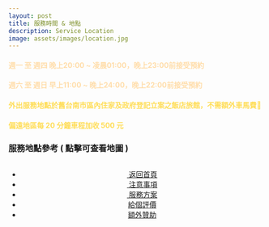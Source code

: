 ```yaml
---
layout: post
title: 服務時間 & 地點
description: Service Location
image: assets/images/location.jpg
---
```


<div class="box">
	<h4><font color="#FFDDAA">週一 至 週四 晚上20:00 ~ 凌晨01:00，晚上23:00前接受預約</font></h4>
    <h4><font color="#FFDDAA">週六 至 週日 早上11:00 ~ 晚上24:00，晚上22:00前接受預約</font></h4>
</div>

<div class="box">
	<h4><font color="#FFDD55">外出服務地點於舊台南市區內住家及政府登記立案之飯店旅館，不需額外車馬費</font></h4>
    <h4><font color="#FFDD55">偏遠地區每 20 分鐘車程加收 500 元</font></h4>
</div>

<h3>服務地點參考 ( 點擊可查看地圖 )</h3>

<div class="box alt">
	<div class="row 50% uniform">
		<div class="6u"><span class="image fit"><a href="https://www.google.com.tw/maps/place/%E9%90%B5%E9%81%93%E5%A4%A7%E9%A3%AF%E5%BA%97/@22.997677,120.2110629,15z/data=!4m5!3m4!1s0x0:0xb97e3b704b7d5e27!8m2!3d22.997677!4d120.2110629"><img src="{{site.basurl}}/assets/images/location1.jpg" alt="" /></a></span></div>
		<div class="6u"><span class="image fit"><a href="https://www.google.com.tw/maps/place/%E5%9C%8B%E5%A6%83%E9%B7%B9%E5%A0%A1%E7%B2%BE%E5%93%81%E6%B1%BD%E8%BB%8A%E6%97%85%E9%A4%A8/@22.9825928,120.1825574,17z/data=!3m1!4b1!4m5!3m4!1s0x346e75dfa0288c61:0xbff801984b0da546!8m2!3d22.9825928!4d120.1847461"><img src="{{site.basurl}}/assets/images/location2.jpg" alt="" /></a></span></div>
		<!-- Break -->
		<div class="6u"><span class="image fit"><a href="https://www.google.com.tw/maps/place/%E7%B4%8D%E5%A4%9A%E5%88%A9%E6%B1%BD%E8%BB%8A%E6%97%85%E9%A4%A8/@22.9741654,120.2268448,18.01z/data=!4m5!3m4!1s0x346e74201b1ed39b:0xe4c7d78fb05fb420!8m2!3d22.9740939!4d120.227674"><img src="{{site.basurl}}/assets/images/location3.jpg" alt="" /></a></span></div>
		<div class="6u"><span class="image fit"><a href="https://www.google.com.tw/maps/place/%E8%8B%B1%E7%8E%8B%E5%95%86%E6%97%85ING+WANG+HOTEL/@22.9977832,120.2017132,17z/data=!3m1!4b1!4m5!3m4!1s0x346e7661c60cad0d:0x55839feaeb3bfc24!8m2!3d22.9977783!4d120.2039072"><img src="{{site.basurl}}/assets/images/location4.jpg" alt="" /></a></span></div>
        <!-- Break -->
		<div class="6u"><span class="image fit"><a href="https://www.google.com.tw/maps/place/%E5%8F%B0%E5%8D%97%E6%99%B6%E8%8B%B1%E9%85%92%E5%BA%97/@22.9873696,120.1971727,17z/data=!3m1!4b1!4m5!3m4!1s0x346e767c77f6350f:0x802cfbc73a87af85!8m2!3d22.9873647!4d120.1993614"><img src="{{site.basurl}}/assets/images/location5.jpg" alt="" /></a></span></div>
		<div class="6u"><span class="image fit"><a href="https://www.google.com.tw/maps/place/%E5%A4%A7%E5%84%84%E9%BA%97%E7%B7%BB%E9%85%92%E5%BA%97/@22.9881069,120.1955103,17z/data=!3m1!4b1!4m5!3m4!1s0x346e767bbe2eb481:0x5cf569bd95ceadc!8m2!3d22.988102!4d120.197699"><img src="{{site.basurl}}/assets/images/location6.jpg"  alt="" /></a></span></div>
	</div>
</div>

<!-- Main -->
<div class="content">
    <p style="text-transform: uppercase;"></p>
         <ul class="actions">
            <center>
                <div class="row 100% uniform">
                	<li><a href="{{site.basurl}}/" class="button special fa fa-home">&nbsp;返回首頁</a></li>
                	<li><a href="{{site.basurl}}/2018/01/08/precautions" class="button special fa fa-exclamation-triangle">&nbsp;注意事項</a></li>
                	<li><a href="{{site.basurl}}/2018/01/09/service" class="button special fa fa-file-text">&nbsp;服務方案</a></li>
                	<li><a href="{{site.basurl}}/2018/01/01/comments" class="button special icon fa-commenting">給個評價</a></li>
					<li><a href="{{site.basurl}}/2017/12/31/donate" class="button special icon fa-cc-visa">額外贊助</a></li>
                </div>
             </center>
        </ul>
</div>
